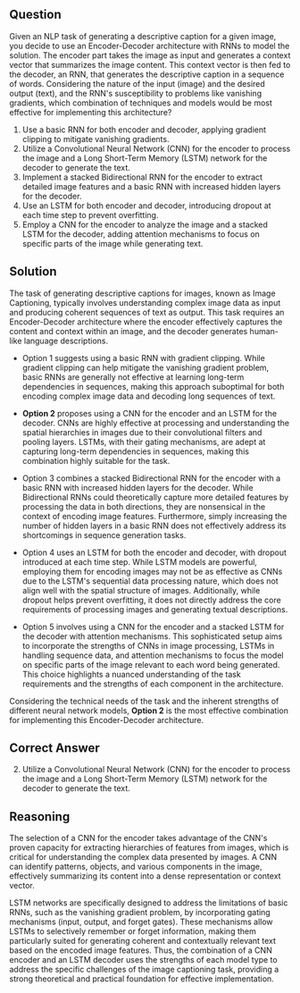 ## Question
Given an NLP task of generating a descriptive caption for a given image, you decide to use an Encoder-Decoder architecture with RNNs to model the solution. The encoder part takes the image as input and generates a context vector that summarizes the image content. This context vector is then fed to the decoder, an RNN, that generates the descriptive caption in a sequence of words. Considering the nature of the input (image) and the desired output (text), and the RNN's susceptibility to problems like vanishing gradients, which combination of techniques and models would be most effective for implementing this architecture?

1. Use a basic RNN for both encoder and decoder, applying gradient clipping to mitigate vanishing gradients.
2. Utilize a Convolutional Neural Network (CNN) for the encoder to process the image and a Long Short-Term Memory (LSTM) network for the decoder to generate the text.
3. Implement a stacked Bidirectional RNN for the encoder to extract detailed image features and a basic RNN with increased hidden layers for the decoder.
4. Use an LSTM for both encoder and decoder, introducing dropout at each time step to prevent overfitting.
5. Employ a CNN for the encoder to analyze the image and a stacked LSTM for the decoder, adding attention mechanisms to focus on specific parts of the image while generating text.

## Solution
The task of generating descriptive captions for images, known as Image Captioning, typically involves understanding complex image data as input and producing coherent sequences of text as output. This task requires an Encoder-Decoder architecture where the encoder effectively captures the content and context within an image, and the decoder generates human-like language descriptions. 

- Option 1 suggests using a basic RNN with gradient clipping. While gradient clipping can help mitigate the vanishing gradient problem, basic RNNs are generally not effective at learning long-term dependencies in sequences, making this approach suboptimal for both encoding complex image data and decoding long sequences of text. 

- **Option 2** proposes using a CNN for the encoder and an LSTM for the decoder. CNNs are highly effective at processing and understanding the spatial hierarchies in images due to their convolutional filters and pooling layers. LSTMs, with their gating mechanisms, are adept at capturing long-term dependencies in sequences, making this combination highly suitable for the task. 

- Option 3 combines a stacked Bidirectional RNN for the encoder with a basic RNN with increased hidden layers for the decoder. While Bidirectional RNNs could theoretically capture more detailed features by processing the data in both directions, they are nonsensical in the context of encoding image features. Furthermore, simply increasing the number of hidden layers in a basic RNN does not effectively address its shortcomings in sequence generation tasks. 

- Option 4 uses an LSTM for both the encoder and decoder, with dropout introduced at each time step. While LSTM models are powerful, employing them for encoding images may not be as effective as CNNs due to the LSTM's sequential data processing nature, which does not align well with the spatial structure of images. Additionally, while dropout helps prevent overfitting, it does not directly address the core requirements of processing images and generating textual descriptions.

- Option 5 involves using a CNN for the encoder and a stacked LSTM for the decoder with attention mechanisms. This sophisticated setup aims to incorporate the strengths of CNNs in image processing, LSTMs in handling sequence data, and attention mechanisms to focus the model on specific parts of the image relevant to each word being generated. This choice highlights a nuanced understanding of the task requirements and the strengths of each component in the architecture.

Considering the technical needs of the task and the inherent strengths of different neural network models, **Option 2** is the most effective combination for implementing this Encoder-Decoder architecture.

## Correct Answer
2. Utilize a Convolutional Neural Network (CNN) for the encoder to process the image and a Long Short-Term Memory (LSTM) network for the decoder to generate the text.

## Reasoning
The selection of a CNN for the encoder takes advantage of the CNN's proven capacity for extracting hierarchies of features from images, which is critical for understanding the complex data presented by images. A CNN can identify patterns, objects, and various components in the image, effectively summarizing its content into a dense representation or context vector.

LSTM networks are specifically designed to address the limitations of basic RNNs, such as the vanishing gradient problem, by incorporating gating mechanisms (input, output, and forget gates). These mechanisms allow LSTMs to selectively remember or forget information, making them particularly suited for generating coherent and contextually relevant text based on the encoded image features. Thus, the combination of a CNN encoder and an LSTM decoder uses the strengths of each model type to address the specific challenges of the image captioning task, providing a strong theoretical and practical foundation for effective implementation.